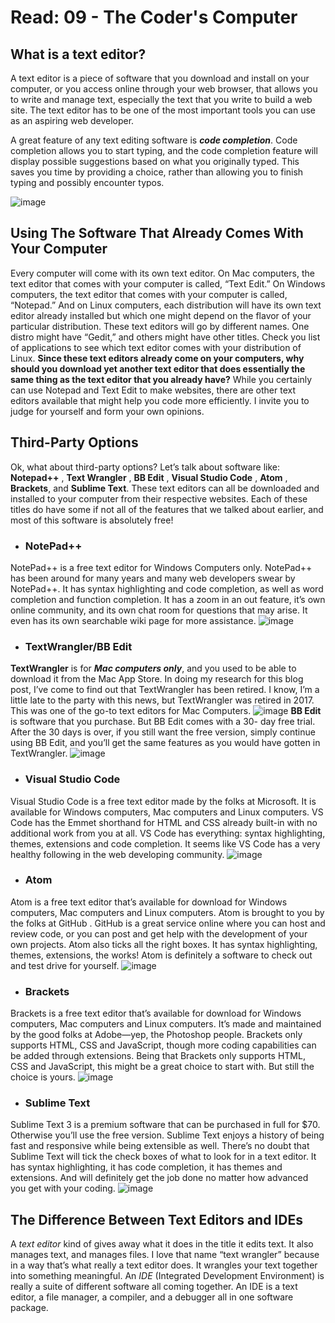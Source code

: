 # Read: 09 - The Coder's Computer

## What is a text editor?
A text editor is a piece of software that you download and install on
your computer, or you access online through your web browser, that
allows you to write and manage text, especially the text that you write to build a web site. The text editor has to be one of the most
important tools you can use as an aspiring web developer.

A great feature of any text editing software is ***code completion***. 
Code completion allows you to start typing, and the code completion
feature will display possible suggestions based on what you originally
typed. This saves you time by providing a choice, rather than allowing
you to finish typing and possibly encounter typos.

![image](Photos/lab9.1.png)

## 

## Using The Software That Already Comes With Your Computer

Every computer will come with its own text editor. On Mac
computers, the text editor that comes with your computer is called,
“Text Edit.” On Windows computers, the text editor that comes with
your computer is called, “Notepad.”
And on Linux computers, each distribution will have its own text
editor already installed but which one might depend on the flavor of
your particular distribution. These text editors will go by different
names. One distro might have “Gedit,” and others might have other
titles. Check you list of applications to see which text editor comes
with your distribution of Linux.
**Since these text editors already come on your computers, why should
you download yet another text editor that does essentially the same
thing as the text editor that you already have?**
While you certainly can use Notepad and Text Edit to make websites,
there are other text editors available that might help you code more
efficiently. I invite you to judge for yourself and form your own
opinions.

## 
## Third-Party Options

Ok, what about third-party options? Let’s talk about software like:
**Notepad++** , **Text Wrangler** , **BB Edit** , **Visual Studio Code** , **Atom** ,
**Brackets**, and **Sublime Text**. These text editors can all be downloaded
and installed to your computer from their respective websites. Each
of these titles do have some if not all of the features that we talked
about earlier, and most of this software is absolutely free!

+ ### NotePad++
NotePad++ is a free text editor for Windows Computers only.
NotePad++ has been around for many years and many web
developers swear by NotePad++. It has syntax highlighting and code
completion, as well as word completion and function completion. It
has a zoom in an out feature, it’s own online community, and its own
chat room for questions that may arise. It even has its own searchable
wiki page for more assistance.
![image](Photos/lab9.2.png)



+ ### TextWrangler/BB Edit
**TextWrangler** is for ***Mac computers only***, and you used to be able to
download it from the Mac App Store. In doing my research for this
blog post, I’ve come to find out that TextWrangler has been retired. I
know, I’m a little late to the party with this news, but TextWrangler
was retired in 2017. This was one of the go-to text editors for Mac
Computers.
![image](Photos/lab9.3.png)
**BB Edit** is software that you purchase. But BB Edit comes with a 30-
day free trial. After the 30 days is over, if you still want the free
version, simply continue using BB Edit, and you’ll get the same
features as you would have gotten in TextWrangler.
![image](Photos/lab9.4.png)

+ ### Visual Studio Code
Visual Studio Code is a free text editor made by the folks at Microsoft.
It is available for Windows computers, Mac computers and Linux
computers. VS Code has the Emmet shorthand for HTML and CSS
already built-in with no additional work from you at all. VS Code has
everything: syntax highlighting, themes, extensions and code
completion. It seems like VS Code has a very healthy following in the
web developing community.
![image](Photos/lab9.5.png)

+ ### Atom
Atom is a free text editor that’s available for download for Windows
computers, Mac computers and Linux computers. Atom is brought to
you by the folks at GitHub . GitHub is a great service online where
you can host and review code, or you can post and get help with the
development of your own projects. Atom also ticks all the right boxes.
It has syntax highlighting, themes, extensions, the works! Atom is
definitely a software to check out and test drive for yourself.
![image](Photos/lab9.6.png)

+ ### Brackets
Brackets is a free text editor that’s available for download for
Windows computers, Mac computers and Linux computers. It’s made
and maintained by the good folks at Adobe—yep, the Photoshop
people. Brackets only supports HTML, CSS and JavaScript, though
more coding capabilities can be added through extensions. Being that
Brackets only supports HTML, CSS and JavaScript, this might be a
great choice to start with. But still the choice is yours.
![image](Photos/lab9.7.png)

+ ### Sublime Text
Sublime Text 3 is a premium software that can be purchased in full
for $70. Otherwise you’ll use the free version. Sublime Text enjoys a
history of being fast and responsive while being extensible as well.
There’s no doubt that Sublime Text will tick the check boxes of what
to look for in a text editor. It has syntax highlighting, it has code
completion, it has themes and extensions. And will definitely get the
job done no matter how advanced you get with your coding.
![image](Photos/lab9.8.png)

## The Difference Between Text Editors and IDEs

A *text editor* kind of gives away what it does in the title it edits text.
It also manages text, and manages files. I love that name “text
wrangler” because in a way that’s what really a text editor does. It
wrangles your text together into something meaningful.
An *IDE* (Integrated Development Environment) is really a suite of
different software all coming together. An IDE is a text editor, a file
manager, a compiler, and a debugger all in one software package.
